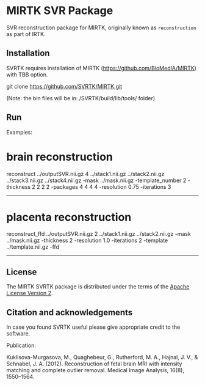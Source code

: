 MIRTK SVR Package
====================


SVR reconstruction package for MIRTK, originally known as `reconstruction` as part of IRTK.



Installation 
------------

SVRTK requires installation of MIRTK (https://github.com/BioMedIA/MIRTK) with TBB option.  

git clone https://github.com/SVRTK/MIRTK.git


 (Note: the bin files will be in: /SVRTK/build/lib/tools/ folder)

Run
---

Examples: 


# brain reconstruction

reconstruct   ../outputSVR.nii.gz  4 ../stack1.nii.gz ../stack2.nii.gz ../stack3.nii.gz ../stack4.nii.gz  -mask ../mask.nii.gz  -template_number 2  -thickness 2 2 2 2 -packages 4 4 4 4  -resolution 0.75 -iterations 3 
 
 ---
 
 # placenta reconstruction
 
reconstruct_ffd   ../outputSVR.nii.gz  2 ../stack1.nii.gz ../stack2.nii.gz   -mask ../mask.nii.gz  -thickness 2  -resolution 1.0 -iterations 2 -template ../template.nii.gz -ffd
 
  ---
 


License
-------

The MIRTK SVRTK package is distributed under the terms of the
[Apache License Version 2](http://www.apache.org/licenses/LICENSE-2.0).



Citation and acknowledgements
-----------------------------

In case you found SVRTK useful please give appropriate credit to the software.

Publication:

Kuklisova-Murgasova, M., Quaghebeur, G., Rutherford, M. A., Hajnal, J. V., & Schnabel, J. A. (2012). Reconstruction of fetal brain MRI with intensity matching and complete outlier removal. Medical Image Analysis, 16(8), 1550–1564.


